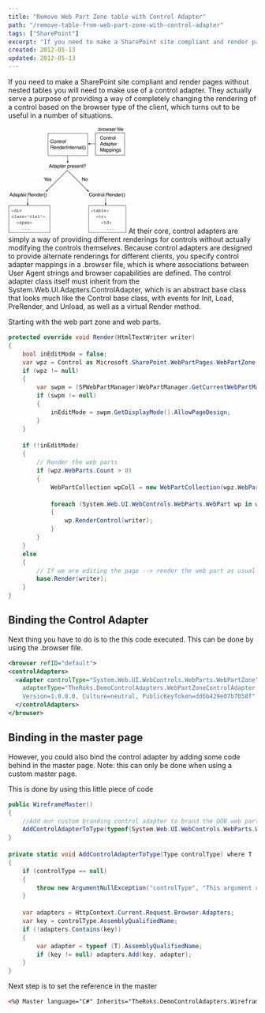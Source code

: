 ```yaml
---
title: "Remove Web Part Zone table with Control Adapter"
path: "/remove-table-from-web-part-zone-with-control-adapter"
tags: ["SharePoint"]
excerpt: "If you need to make a SharePoint site compliant and render pages without nested tables you will need to make use of a control adapter. They actually serve a purpose of providing a way of completely changing the rendering of a control based on the browser type of the client, which turns out to be useful in a number of situations."
created: 2012-05-13
updated: 2012-05-13
---
```


If you need to make a SharePoint site compliant and render pages without nested tables you will need to make use of a control adapter. They actually serve a purpose of providing a way of completely changing the rendering of a control based on the browser type of the client, which turns out to be useful in a number of situations.

![Control Adapter schematic overview](./control-adapter.jpg) At their core, control adapters are simply a way of providing different renderings for controls without actually modifying the controls themselves. Because control adapters are designed to provide alternate renderings for different clients, you specify control adapter mappings in a .browser file, which is where associations between User Agent strings and browser capabilities are defined. The control adapter class itself must inherit from the System.Web.UI.Adapters.ControlAdapter, which is an abstract base class that looks much like the Control base class, with events for Init, Load, PreRender, and Unload, as well as a virtual Render method.

Starting with the web part zone and web parts.

```csharp
protected override void Render(HtmlTextWriter writer)
{
    bool inEditMode = false;
    var wpz = Control as Microsoft.SharePoint.WebPartPages.WebPartZone;
    if (wpz != null)
    {
        var swpm = (SPWebPartManager)WebPartManager.GetCurrentWebPartManager(wpz.Page);
        if (swpm != null)
        {
            inEditMode = swpm.GetDisplayMode().AllowPageDesign;
        }
    }

    if (!inEditMode)
    {
        // Render the web parts
        if (wpz.WebParts.Count > 0)
        {
            WebPartCollection wpColl = new WebPartCollection(wpz.WebParts);

            foreach (System.Web.UI.WebControls.WebParts.WebPart wp in wpColl)
            {
                wp.RenderControl(writer);
            }
        }
    }
    else
    {
        // If we are editing the page --> render the web part as usual.
        base.Render(writer);
    }
}
```

## Binding the Control Adapter

Next thing you have to do is to the this code executed. This can be done by using the .browser file.

```xml
<browser refID="default">
<controlAdapters>
  <adapter controlType="System.Web.UI.WebControls.WebParts.WebPartZone"
    adapterType="TheRoks.DemoControlAdapters.WebPartZoneControlAdapter,     TheRoks.DemoControlAdapters, 
    Version=1.0.0.0, Culture=neutral, PublicKeyToken=dd6b429e07b7058f" />
  </controlAdapters>
</browser>
```

## Binding in the master page

However, you could also bind the control adapter by adding some code behind in the master page. Note: this can only be done when using a custom master page.

This is done by using this little piece of code

```csharp
public WireframeMaster()
{
    //Add our custom branding control adapter to brand the OOB web parts
    AddControlAdapterToType(typeof(System.Web.UI.WebControls.WebParts.WebPartZone));
}

private static void AddControlAdapterToType(Type controlType) where T : ControlAdapter, new()
{
    if (controlType == null)
    {
        throw new ArgumentNullException("controlType", "This argument can not be null!");
    }

    var adapters = HttpContext.Current.Request.Browser.Adapters;
    var key = controlType.AssemblyQualifiedName;
    if (!adapters.Contains(key))
    {
        var adapter = typeof (T).AssemblyQualifiedName;
        if (key != null) adapters.Add(key, adapter);
    }
}
```

Next step is to set the reference in the master

```xml
<%@ Master language="C#" Inherits="TheRoks.DemoControlAdapters.WireframeMaster, TheRoks.DemoControlAdapters, Version=1.0.0.0, Culture=neutral, PublicKeyToken=dd6b429e07b7058f" %>
```
